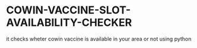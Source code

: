 # COWIN-VACCINE-SLOT-AVAILABILITY-CHECKER
it checks wheter cowin vaccine is available in your area or not using python
